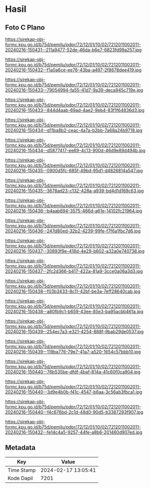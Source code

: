 # Hasil

## Foto C Plano

https://sirekap-obj-formc.kpu.go.id/b75d/pemilu/pdpr/72/12/01/10/02/7212011002011-20240216-150431--211a9477-52de-46da-b6e7-6823fd99a257.jpg

https://sirekap-obj-formc.kpu.go.id/b75d/pemilu/pdpr/72/12/01/10/02/7212011002011-20240216-150432--f1a0a6ce-ee76-43ba-a497-2f8678dee419.jpg

https://sirekap-obj-formc.kpu.go.id/b75d/pemilu/pdpr/72/12/01/10/02/7212011002011-20240216-150433--79054994-fa55-41d7-9a39-deca945c719e.jpg

https://sirekap-obj-formc.kpu.go.id/b75d/pemilu/pdpr/72/12/01/10/02/7212011002011-20240216-150433--844d4aab-69ad-4ae2-9eb4-83f1f64836d3.jpg

https://sirekap-obj-formc.kpu.go.id/b75d/pemilu/pdpr/72/12/01/10/02/7212011002011-20240216-150434--d11ba8b2-ceac-4a7a-b2bb-7a68a24b9718.jpg

https://sirekap-obj-formc.kpu.go.id/b75d/pemilu/pdpr/72/12/01/10/02/7212011002011-20240216-150434--d5877417-ee69-4c13-900d-46d9e89d494b.jpg

https://sirekap-obj-formc.kpu.go.id/b75d/pemilu/pdpr/72/12/01/10/02/7212011002011-20240216-150435--0900d5fc-685f-49bd-95d1-d4826814a547.jpg

https://sirekap-obj-formc.kpu.go.id/b75d/pemilu/pdpr/72/12/01/10/02/7212011002011-20240216-150435--3678ad23-c132-428a-a939-bd4d1d169c63.jpg

https://sirekap-obj-formc.kpu.go.id/b75d/pemilu/pdpr/72/12/01/10/02/7212011002011-20240216-150436--b4aab694-3575-466d-a61e-14102fc21964.jpg

https://sirekap-obj-formc.kpu.go.id/b75d/pemilu/pdpr/72/12/01/10/02/7212011002011-20240216-150436--247d80ed-32b2-4239-99fe-f7f6a1fbc7d6.jpg

https://sirekap-obj-formc.kpu.go.id/b75d/pemilu/pdpr/72/12/01/10/02/7212011002011-20240216-150437--30893f9e-418d-4e29-b602-a32a0e740738.jpg

https://sirekap-obj-formc.kpu.go.id/b75d/pemilu/pdpr/72/12/01/10/02/7212011002011-20240216-150437--2fc2d366-b417-422a-81a9-3cce0a06a3d3.jpg

https://sirekap-obj-formc.kpu.go.id/b75d/pemilu/pdpr/72/12/01/10/02/7212011002011-20240216-150438--f03b3433-8c11-42bf-be3a-7eff28640cab.jpg

https://sirekap-obj-formc.kpu.go.id/b75d/pemilu/pdpr/72/12/01/10/02/7212011002011-20240216-150438--a80fb9c1-b659-43ee-85e3-ba95acbb461a.jpg

https://sirekap-obj-formc.kpu.go.id/b75d/pemilu/pdpr/72/12/01/10/02/7212011002011-20240216-150439--254ec7a3-e321-4254-888f-9bab29de0537.jpg

https://sirekap-obj-formc.kpu.go.id/b75d/pemilu/pdpr/72/12/01/10/02/7212011002011-20240216-150439--119ba776-79e7-41a7-a520-1654c57bbb10.jpg

https://sirekap-obj-formc.kpu.go.id/b75d/pemilu/pdpr/72/12/01/10/02/7212011002011-20240216-150440--76b535be-dfdf-4baf-814a-41c60f0ca904.jpg

https://sirekap-obj-formc.kpu.go.id/b75d/pemilu/pdpr/72/12/01/10/02/7212011002011-20240216-150440--3d9e4b0b-f41c-4547-b6aa-3c56ab3fbca1.jpg

https://sirekap-obj-formc.kpu.go.id/b75d/pemilu/pdpr/72/12/01/10/02/7212011002011-20240216-150440--f4c676bd-2c1d-48d0-90d5-b3387293f907.jpg

https://sirekap-obj-formc.kpu.go.id/b75d/pemilu/pdpr/72/12/01/10/02/7212011002011-20240216-150432--fe14c4a5-9257-44fe-a8b6-201460d907ed.jpg


## Metadata

| Key        | Value               |
| ---------- | ------------------- |
| Time Stamp | 2024-02-17 13:05:41 |
| Kode Dapil | 7201                |



